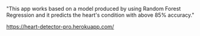 "This app works based on a model produced by using Random Forest Regression 
 and it predicts the heart's condition with above 85% accuracy." 


https://heart-detector-pro.herokuapp.com/
